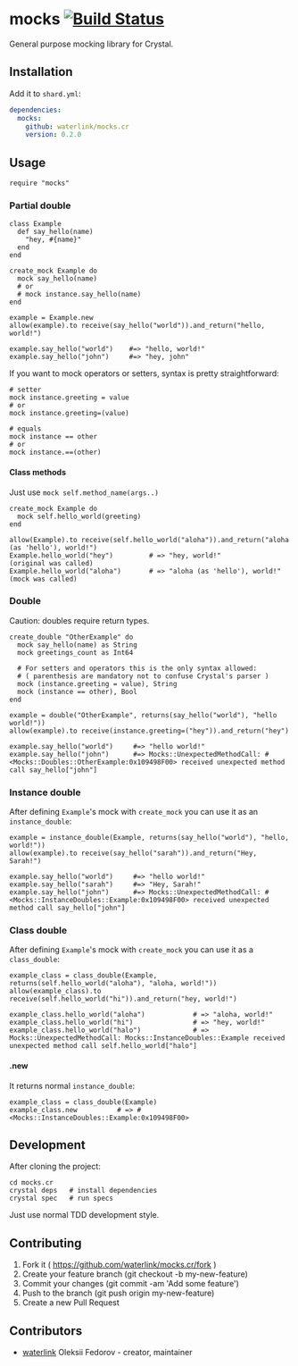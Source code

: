 # mocks [![Build Status](https://travis-ci.org/waterlink/mocks.cr.svg?branch=master)](https://travis-ci.org/waterlink/mocks.cr)

General purpose mocking library for Crystal.

## Installation

Add it to `shard.yml`:

```yaml
dependencies:
  mocks:
    github: waterlink/mocks.cr
    version: 0.2.0
```

## Usage

```crystal
require "mocks"
```

### Partial double

```crystal
class Example
  def say_hello(name)
    "hey, #{name}"
  end
end

create_mock Example do
  mock say_hello(name)
  # or
  # mock instance.say_hello(name)
end

example = Example.new
allow(example).to receive(say_hello("world")).and_return("hello, world!")

example.say_hello("world")    #=> "hello, world!"
example.say_hello("john")     #=> "hey, john"
```

If you want to mock operators or setters, syntax is pretty straightforward:

```crystal
# setter
mock instance.greeting = value
# or
mock instance.greeting=(value)

# equals
mock instance == other
# or
mock instance.==(other)
```

#### Class methods

Just use `mock self.method_name(args..)`

```crystal
create_mock Example do
  mock self.hello_world(greeting)
end

allow(Example).to receive(self.hello_world("aloha")).and_return("aloha (as 'hello'), world!")
Example.hello_world("hey")         # => "hey, world!"                   (original was called)
Example.hello_world("aloha")       # => "aloha (as 'hello'), world!"    (mock was called)
```

### Double

Caution: doubles require return types.

```crystal
create_double "OtherExample" do
  mock say_hello(name) as String
  mock greetings_count as Int64

  # For setters and operators this is the only syntax allowed:
  # ( parenthesis are mandatory not to confuse Crystal's parser )
  mock (instance.greeting = value), String
  mock (instance == other), Bool
end

example = double("OtherExample", returns(say_hello("world"), "hello world!"))
allow(example).to receive(instance.greeting=("hey")).and_return("hey")

example.say_hello("world")     #=> "hello world!"
example.say_hello("john")      #=> Mocks::UnexpectedMethodCall: #<Mocks::Doubles::OtherExample:0x109498F00> received unexpected method call say_hello["john"]
```

### Instance double

After defining `Example`'s mock with `create_mock` you can use it as an `instance_double`:

```crystal
example = instance_double(Example, returns(say_hello("world"), "hello, world!"))
allow(example).to receive(say_hello("sarah")).and_return("Hey, Sarah!")

example.say_hello("world")     #=> "hello world!"
example.say_hello("sarah")     #=> "Hey, Sarah!"
example.say_hello("john")      #=> Mocks::UnexpectedMethodCall: #<Mocks::InstanceDoubles::Example:0x109498F00> received unexpected method call say_hello["john"]
```

### Class double

After defining `Example`'s mock with `create_mock` you can use it as a `class_double`:

```crystal
example_class = class_double(Example, returns(self.hello_world("aloha"), "aloha, world!"))
allow(example_class).to receive(self.hello_world("hi")).and_return("hey, world!")

example_class.hello_world("aloha")            # => "aloha, world!"
example_class.hello_world("hi")               # => "hey, world!"
example_class.hello_world("halo")             # => Mocks::UnexpectedMethodCall: Mocks::InstanceDoubles::Example received unexpected method call self.hello_world["halo"]
```

#### .new

It returns normal `instance_double`:

```crystal
example_class = class_double(Example)
example_class.new          # => #<Mocks::InstanceDoubles::Example:0x109498F00>
```

## Development

After cloning the project:

```
cd mocks.cr
crystal deps   # install dependencies
crystal spec   # run specs
```

Just use normal TDD development style.

## Contributing

1. Fork it ( https://github.com/waterlink/mocks.cr/fork )
2. Create your feature branch (git checkout -b my-new-feature)
3. Commit your changes (git commit -am 'Add some feature')
4. Push to the branch (git push origin my-new-feature)
5. Create a new Pull Request

## Contributors

- [waterlink](https://github.com/waterlink) Oleksii Fedorov - creator, maintainer
